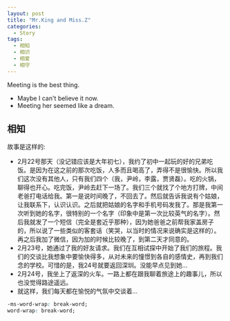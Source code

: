 ```yaml
---
layout: post
title: "Mr.King and Miss.Z"
categories:
  - Story
tags:
  - 相知
  - 相识
  - 相爱
  - 相守
---
```


Meeting is the best thing.

* Maybe I can't believe it now.
* Meeting her seemed like a dream.


## 相知

故事是这样的:

  * 2月22号那天（没记错应该是大年初七），我约了初中一起玩的好的兄弟吃饭。是因为在这之前的那次吃饭，人多而且喝高了，弄得不是很愉快。所以我们这次没有其他人，只有我们四个（我，尹岭，李露，贾贤磊）。吃的火锅，聊得也开心。吃完饭，尹岭去赶下一场了。我们三个就找了个地方打牌，中间老爸打电话给我。第一是说时间晚了，不回去了。然后就告诉我说有个姑娘，让我联系下，认识认识。之后就把姑娘的名字和手机号码发我了。那是我第一次听到她的名字，很特别的一个名字（印象中是第一次比较英气的名字）。然后我就发了一个短信（完全是套近乎那种），因为她爸爸之前帮我家盖房子的，所以说了一些类似的客套话（笑哭，以当时的情况来说确实是这样的）。再之后我加了微信，因为加的时候比较晚了，到第二天才同意的。
 * 2月23号，她通过了我的好友请求。我们在互相试探中开始了我们的旅程。我们的交谈比我想象中要愉快得多，从对未来的憧憬到各自的感情史，再到我们念的学校。可惜的是，我24号就要返回深圳。没能早点见到她...
* 2月24号，我坐上了返深的火车。一路上都在跟我聊着旅途上的趣事儿，所以也没觉得路途遥远。
* 就这样，我们每天都在愉悦的气氛中交谈着...


```css
-ms-word-wrap: break-word;
word-wrap: break-word;
```
